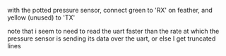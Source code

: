 with the potted pressure sensor, connect green to 'RX' on feather, and yellow (unused) to 'TX'

note that i seem to need to read the uart faster than the rate at which the pressure sensor is sending its data over the uart, or else I get truncated lines

